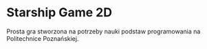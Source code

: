 # Starship Game 2D
Prosta gra stworzona na potrzeby nauki podstaw programowania na Politechnice Poznańskiej.

